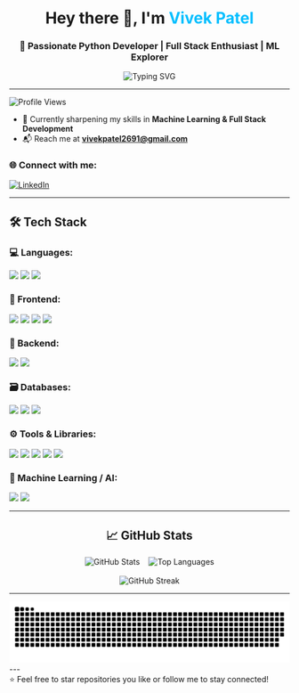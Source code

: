 <h1 align="center">Hey there 👋, I'm <span style="color:#00bfff;">Vivek Patel</span></h1>
<h3 align="center">🚀 Passionate Python Developer | Full Stack Enthusiast | ML Explorer</h3>

<p align="center">
  <img src="https://readme-typing-svg.demolab.com?font=Fira+Code&size=20&pause=1000&center=true&vCenter=true&width=435&lines=Writing+clean+code...;Learning+new+tech...;Building+cool+projects..." alt="Typing SVG" />
</p>

---
<p align="left">
  <img src="https://komarev.com/ghpvc/?username=vivekpatel-1962&style=flat&&color=0078D4&label=PROFILE+VIEWS" alt="Profile Views" />
</p>

- 🎯 Currently sharpening my skills in **Machine Learning & Full Stack Development**
- 📬 Reach me at **vivekpatel2691@gmail.com**

<h3 align="left">🌐 Connect with me: </h3>
<p align="left">
  <a href="https://linkedin.com/in/vivek-patel-a292912ab" target="_blank">
    <img src="https://img.shields.io/badge/LinkedIn-blue?logo=linkedin&style=for-the-badge" alt="LinkedIn" />
  </a>
</p>

---

<h2>🛠️ Tech Stack</h2>

<h3> 💻 Languages:</h3>
<p>
  <img src="https://img.shields.io/badge/Python-3776AB?style=for-the-badge&logo=python&logoColor=white" height="25"/>
  <img src="https://img.shields.io/badge/Java-007396?style=for-the-badge&logo=java&logoColor=white" height="25"/>
  <img src="https://img.shields.io/badge/JavaScript-F7DF1E?style=for-the-badge&logo=javascript&logoColor=black" height="25"/>
</p>

<h3> 🎨 Frontend:</h3>
<p>
  <img src="https://img.shields.io/badge/HTML5-E34F26?style=for-the-badge&logo=html5&logoColor=white" height="25"/>
  <img src="https://img.shields.io/badge/CSS3-1572B6?style=for-the-badge&logo=css3&logoColor=white" height="25"/>
  <img src="https://img.shields.io/badge/Bootstrap-7952B3?style=for-the-badge&logo=bootstrap&logoColor=white" height="25"/>
  <img src="https://img.shields.io/badge/Tailwind_CSS-06B6D4?style=for-the-badge&logo=tailwind-css&logoColor=white" height="25"/>
</p>

<h3> 🧩 Backend:</h3>
<p>
  <img src="https://img.shields.io/badge/Node.js-339933?style=for-the-badge&logo=node.js&logoColor=white" height="25"/>
  <img src="https://img.shields.io/badge/Express.js-000000?style=for-the-badge&logo=express&logoColor=white" height="25"/>
</p>

<h3> 🗃️ Databases:</h3>
<p>
  <img src="https://img.shields.io/badge/MongoDB-47A248?style=for-the-badge&logo=mongodb&logoColor=white" height="25"/>
  <img src="https://img.shields.io/badge/MySQL-4479A1?style=for-the-badge&logo=mysql&logoColor=white" height="25"/>
  <img src="https://img.shields.io/badge/PostgreSQL-4169E1?style=for-the-badge&logo=postgresql&logoColor=white" height="25"/>
</p>

<h3> ⚙️ Tools & Libraries:</h3>
<p>
  <img src="https://img.shields.io/badge/Git-F05032?style=for-the-badge&logo=git&logoColor=white" height="25"/>
  <img src="https://img.shields.io/badge/Pandas-150458?style=for-the-badge&logo=pandas&logoColor=white" height="25"/>
  <img src="https://img.shields.io/badge/Seaborn-000000?style=for-the-badge&logo=seaborn&logoColor=white" height="25"/>
  <img src="https://img.shields.io/badge/NumPy-013243?style=for-the-badge&logo=numpy&logoColor=white" height="25"/>
  <img src="https://img.shields.io/badge/Matplotlib-11557C?style=for-the-badge&logo=matplotlib&logoColor=white" height="25"/>
</p>

<h3> 🤖 Machine Learning / AI:</h3>
<p>
  <img src="https://img.shields.io/badge/Scikit_Learn-F7931E?style=for-the-badge&logo=scikit-learn&logoColor=white" height="25"/>
  <img src="https://img.shields.io/badge/TensorFlow-FF6F00?style=for-the-badge&logo=tensorflow&logoColor=white" height="25"/>
</p>

---


<h2 align="center">📈 GitHub Stats</h2>

<div align="center">
  <img src="https://github-readme-stats.vercel.app/api?username=vivekpatel-1962&show_icons=true&theme=github_dark&hide_border=false&border_radius=10" alt="GitHub Stats" height="170"/>
  &nbsp;&nbsp;
  <img src="https://github-readme-stats.vercel.app/api/top-langs/?username=vivekpatel-1962&layout=compact&theme=github_dark&hide_border=false&border_radius=10" alt="Top Languages" height="170"/>
</div>

<br/>

<div align="center">
  <img src="https://github-readme-streak-stats.herokuapp.com/?user=vivekpatel-1962&theme=github_dark&hide_border=false&border_radius=10" alt="GitHub Streak" width="500"/>
</div>







---

<picture>
  <source media="(prefers-color-scheme: dark)" srcset="https://raw.githubusercontent.com/vivekpatel-1962/vivekpatel-1962/output/github-snake-dark.svg" />
  <source media="(prefers-color-scheme: light)" srcset="https://raw.githubusercontent.com/vivekpatel-1962/vivekpatel-1962/output/github-snake.svg" />
  <img alt="github-snake" src="https://raw.githubusercontent.com/vivekpatel-1962/vivekpatel-1962/output/github-snake.svg" />
</picture>
---


<br/>
⭐️ Feel free to star repositories you like or follow me to stay connected!
